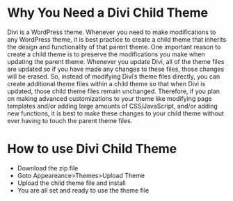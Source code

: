 # Why You Need a Divi Child Theme
Divi is a WordPress theme. Whenever you need to make modifications to any WordPress theme, it is best practice to create a child theme that inherits the design and functionality of that parent theme. One important reason to create a child theme is to preserve the modifications you make when updating the parent theme. Whenever you update Divi, all of the theme files are updated so if you have made any changes to these files, those changes will be erased. So, instead of modifying Divi’s theme files directly, you can create additional theme files within a child theme so that when Divi is updated, those child theme files remain unchanged. Therefore, if you plan on making advanced customizations to your theme like modifying page templates and/or adding large amounts of CSS/JavaScript, and/or adding new functions, it is best to make these changes to your child theme without ever having to touch the parent theme files.


# How to use Divi Child Theme
* Download the zip file
* Goto Appeareance>Themes>Upload Theme
* Upload the child theme file and install
* You are all set and ready to use the theme file
